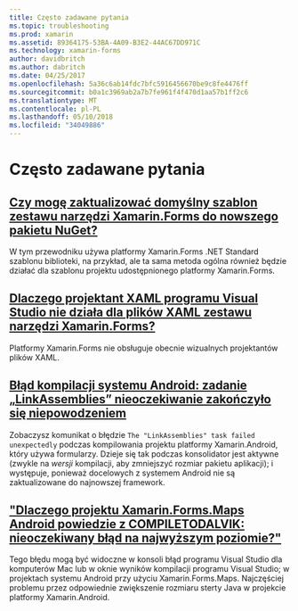 ```yaml
---
title: Często zadawane pytania
ms.topic: troubleshooting
ms.prod: xamarin
ms.assetid: 89364175-53BA-4A09-B3E2-44AC67DD971C
ms.technology: xamarin-forms
author: davidbritch
ms.author: dabritch
ms.date: 04/25/2017
ms.openlocfilehash: 5a36c6ab14fdc7bfc5916456670be9c8fe4476ff
ms.sourcegitcommit: b0a1c3969ab2a7b7fe961f4f470d1aa57b1ff2c6
ms.translationtype: MT
ms.contentlocale: pl-PL
ms.lasthandoff: 05/10/2018
ms.locfileid: "34049886"
---
```

# <a name="frequently-asked-questions"></a>Często zadawane pytania


## <a name="can-i-update-the-xamarinforms-default-template-to-a-newer-nuget-packageupdate-forms-templatemd"></a>[Czy mogę zaktualizować domyślny szablon zestawu narzędzi Xamarin.Forms do nowszego pakietu NuGet?](update-forms-template.md)
W tym przewodniku używa platformy Xamarin.Forms .NET Standard szablonu biblioteki, na przykład, ale ta sama metoda ogólna również będzie działać dla szablonu projektu udostępnionego platformy Xamarin.Forms. 

## <a name="why-doesnt-the-visual-studio-xaml-designer-work-for-xamarinforms-xaml-filesforms-xaml-designermd"></a>[Dlaczego projektant XAML programu Visual Studio nie działa dla plików XAML zestawu narzędzi Xamarin.Forms?](forms-xaml-designer.md)
Platformy Xamarin.Forms nie obsługuje obecnie wizualnych projektantów plików XAML.

## <a name="android-build-error-the-linkassemblies-task-failed-unexpectedlyandroid-linkassemblies-errormd"></a>[Błąd kompilacji systemu Android: zadanie „LinkAssemblies” nieoczekiwanie zakończyło się niepowodzeniem](android-linkassemblies-error.md)
Zobaczysz komunikat o błędzie `The "LinkAssemblies" task failed unexpectedly` podczas kompilowania projektu platformy Xamarin.Android, który używa formularzy. Dzieje się tak podczas konsolidator jest aktywne (zwykle na *wersji* kompilacji, aby zmniejszyć rozmiar pakietu aplikacji); i występuje, ponieważ docelowych z systemem Android nie są zaktualizowane do najnowszej framework. 


## <a name="why-does-my-xamarinformsmaps-android-project-fail-with-compiletodalvik--unexpected-top-level-errormaps-compiletodalvik-errormd"></a>["Dlaczego projektu Xamarin.Forms.Maps Android powiedzie z COMPILETODALVIK: nieoczekiwany błąd na najwyższym poziomie?"](maps-compiletodalvik-error.md)
Tego błędu mogą być widoczne w konsoli błąd programu Visual Studio dla komputerów Mac lub w oknie wyników kompilacji programu Visual Studio; w projektach systemu Android przy użyciu Xamarin.Forms.Maps. Najczęściej problemu przez odpowiednie zwiększenie rozmiaru sterty Java w projekcie platformy Xamarin.Android.

